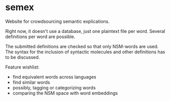 # semex

Website for crowdsourcing semantic explications.

Right now, it doesn't use a database, just one plaintext file per word. Several definitions per word are possible.

The submitted definitions are checked so that only NSM-words are used. The syntax for the inclusion of syntactic molecules and other definitions has to be discussed.

Feature wishlist:
- find equivalent words across languages
- find similar words
- possibly, tagging or categorizing words
- comparing the NSM space with word embeddings
